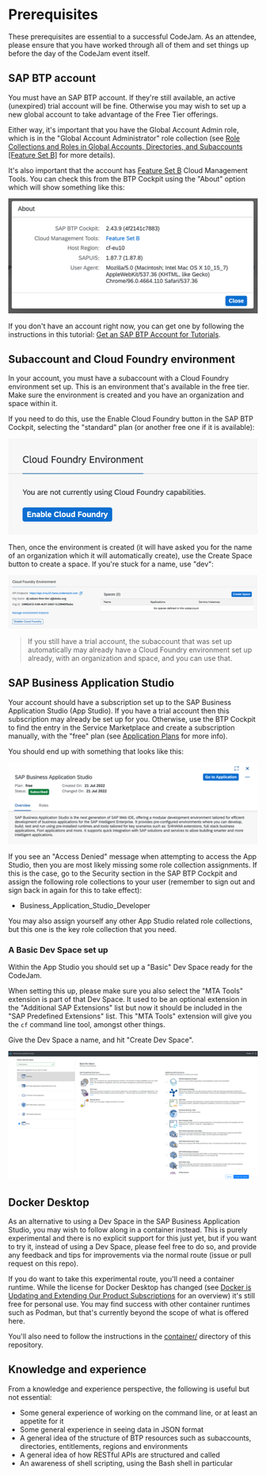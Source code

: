 # Prerequisites

These prerequisites are essential to a successful CodeJam. As an attendee, please ensure that you have worked through all of them and set things up before the day of the CodeJam event itself.

## SAP BTP account

You must have an SAP BTP account. If they're still available, an active (unexpired) trial account will be fine. Otherwise you may wish to set up a new global account to take advantage of the Free Tier offerings.

Either way, it's important that you have the Global Account Admin role, which is in the "Global Account Administrator" role collection (see [Role Collections and Roles in Global Accounts, Directories, and Subaccounts [Feature Set B]](https://help.sap.com/docs/BTP/65de2977205c403bbc107264b8eccf4b/0039cf082d3d43eba9200fe15647922a.html?locale=en-US) for more details).

It's also important that the account has [Feature Set B](https://help.sap.com/products/BTP/65de2977205c403bbc107264b8eccf4b/caf4e4e23aef4666ad8f125af393dfb2.html) Cloud Management Tools. You can check this from the BTP Cockpit using the "About" option which will show something like this:

![The About popup showing Feature Set B](assets/cockpit-about-popup.png)

If you don't have an account right now, you can get one by following the instructions in this tutorial: [Get an SAP BTP Account for Tutorials](https://developers.sap.com/tutorials/btp-cockpit-setup.html).

## Subaccount and Cloud Foundry environment

In your account, you must have a subaccount with a Cloud Foundry environment set up. This is an environment that's available in the free tier. Make sure the environment is created and you have an organization and space within it.

If you need to do this, use the Enable Cloud Foundry button in the SAP BTP Cockpit, selecting the "standard" plan (or another free one if it is available):

![Enable Cloud Foundry button](assets/enable-cloud-foundry-button.png)

Then, once the environment is created (it will have asked you for the name of an organization which it will automatically create), use the Create Space button to create a space. If you're stuck for a name, use "dev":

![Create Space button](assets/create-space-button.png)

> If you still have a trial account, the subaccount that was set up automatically may already have a Cloud Foundry environment set up already, with an organization and space, and you can use that.

## SAP Business Application Studio

Your account should have a subscription set up to the SAP Business Application Studio (App Studio). If you have a trial account then this subscription may already be set up for you. Otherwise, use the BTP Cockpit to find the entry in the Service Marketplace and create a subscription manually, with the "free" plan (see [Application Plans](https://help.sap.com/products/SAP%20Business%20Application%20Studio/9d1db9835307451daa8c930fbd9ab264/2c72917df87e47c290e061a556d92398.html?locale=en-US) for more info).

You should end up with something that looks like this:

![subscription to App Studio](assets/bas-free.png)

If you see an "Access Denied" message when attempting to access the App Studio, then you are most likely missing some role collection assignments. If this is the case, go to the Security section in the SAP BTP Cockpit and assign the following role collections to your user (remember to sign out and sign back in again for this to take effect):

* Business_Application_Studio_Developer

You may also assign yourself any other App Studio related role collections, but this one is the key role collection that you need.

### A Basic Dev Space set up

Within the App Studio you should set up a "Basic" Dev Space ready for the CodeJam.

When setting this up, please make sure you also select the "MTA Tools" extension is part of that Dev Space. It used to be an optional extension in the "Additional SAP Extensions" list but now it should be included in the "SAP Predefined Extensions" list. This "MTA Tools" extension will give you the `cf` command line tool, amongst other things.

Give the Dev Space a name, and hit "Create Dev Space".

![Creating a Basic Dev Space](assets/app-studio-creating-dev-space.png)

## Docker Desktop

As an alternative to using a Dev Space in the SAP Business Application Studio, you may wish to follow along in a container instead. This is purely experimental and there is no explicit support for this just yet, but if you want to try it, instead of using a Dev Space, please feel free to do so, and provide any feedback and tips for improvements via the normal route (issue or pull request on this repo).

If you do want to take this experimental route, you'll need a container runtime. While the license for Docker Desktop has changed (see [Docker is Updating and Extending Our Product Subscriptions](https://www.docker.com/blog/updating-product-subscriptions/) for an overview) it's still free for personal use. You may find success with other container runtimes such as Podman, but that's currently beyond the scope of what is offered here.

You'll also need to follow the instructions in the [container/](container/) directory of this repository.

## Knowledge and experience

From a knowledge and experience perspective, the following is useful but not essential:

* Some general experience of working on the command line, or at least an appetite for it
* Some general experience in seeing data in JSON format
* A general idea of the structure of BTP resources such as subaccounts, directories, entitlements, regions and environments
* A general idea of how RESTful APIs are structured and called
* An awareness of shell scripting, using the Bash shell in particular
